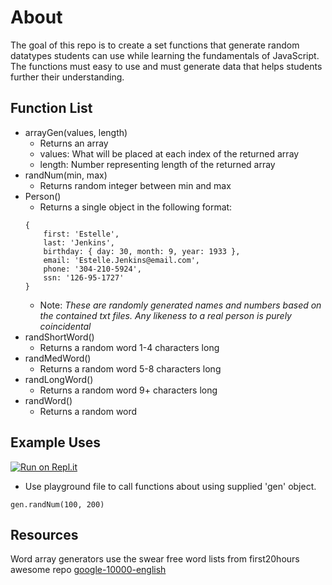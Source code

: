 # About
The goal of this repo is to create a set functions that generate random datatypes students can use while learning the fundamentals of JavaScript. The functions must easy to use and must generate data that helps students further their understanding.

## Function List
- arrayGen(values, length)
    - Returns an array
    - values: What will be placed at each index of the returned array
    - length: Number representing length of the returned array
- randNum(min, max)
    - Returns random integer between min and max
- Person()
    - Returns a single object in the following format:
    ```
    {
        first: 'Estelle',
        last: 'Jenkins',
        birthday: { day: 30, month: 9, year: 1933 },
        email: 'Estelle.Jenkins@email.com',
        phone: '304-210-5924',
        ssn: '126-95-1727'
    }
    ```
    - Note: *These are randomly generated names and numbers based on the contained txt files. Any likeness to a real person is purely coincidental*
- randShortWord()
    - Returns a random word 1-4 characters long
- randMedWord()
    - Returns a random word 5-8 characters long
- randLongWord()
    - Returns a random word 9+ characters long
- randWord()
    - Returns a random word

## Example Uses
[![Run on Repl.it](https://repl.it/badge/github/palmytree/random-generator)](https://repl.it/github/palmytree/random-generator)
- Use playground file to call functions about using supplied 'gen' object.
```JS
gen.randNum(100, 200)
```

## Resources
Word array generators use the swear free word lists from first20hours awesome repo
[google-10000-english](https://github.com/first20hours/google-10000-english)
